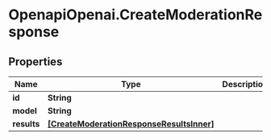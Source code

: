 # OpenapiOpenai.CreateModerationResponse

## Properties

Name | Type | Description | Notes
------------ | ------------- | ------------- | -------------
**id** | **String** |  | 
**model** | **String** |  | 
**results** | [**[CreateModerationResponseResultsInner]**](CreateModerationResponseResultsInner.md) |  | 


